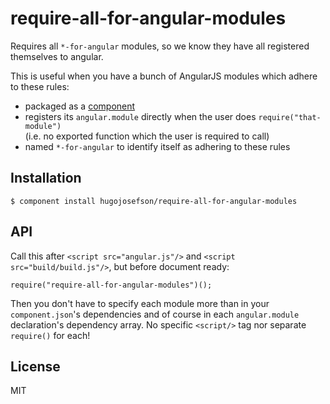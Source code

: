 
# require-all-for-angular-modules

  Requires all `*-for-angular` modules, so we know they have all registered themselves to angular.

  This is useful when you have a bunch of AngularJS modules which adhere to these rules:

  * packaged as a [component](https://github.com/component/component)
  * registers its `angular.module` directly when the user does `require("that-module")`<br/>
    (i.e. no exported function which the user is required to call)
  * named `*-for-angular` to identify itself as adhering to these rules

## Installation

    $ component install hugojosefson/require-all-for-angular-modules

## API

  Call this after `<script src="angular.js"/>` and `<script src="build/build.js"/>`, but before document ready:

    require("require-all-for-angular-modules")();

  Then you don't have to specify each module more than in your `component.json`'s dependencies and of course in each `angular.module` declaration's dependency array. No specific `<script/>` tag nor separate `require()` for each!

## License

  MIT
